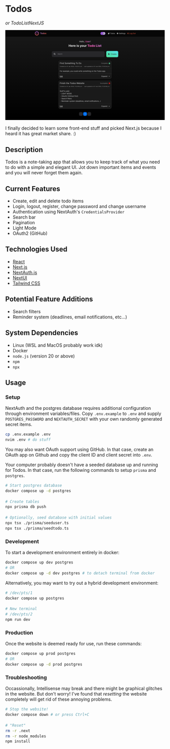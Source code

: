 # Todos
*or TodoListNextJS*

![Screenshot on Desktop](/public/desktop.png)

I finally decided to learn some front-end stuff and picked Next.js because I heard it has great market share. :)

## Description

Todos is a note-taking app that allows you to keep track of what you need to do with a simple and elegant UI. Jot down important items and events and you will never forget them again.

## Current Features

 - Create, edit and delete todo items
 - Login, logout, register, change password and change username
 - Authentication using NextAuth's `CredentialsProvider`
 - Search bar
 - Pagination
 - Light Mode
 - OAuth2 (GitHub)

## Technologies Used

 - [React](https://react.dev)
 - [Next.js](https://nextjs.org)
 - [NextAuth.js](https://next-auth.js.org)
 - [NextUI](https://nextui.org)
 - [Tailwind CSS](https://tailwindcss.com)

## Potential Feature Additions

 - Search filters
 - Reminder system (deadlines, email notifications, etc...)

## System Dependencies

 - Linux (WSL and MacOS probably work idk)
 - Docker
 - `node.js` (version 20 or above)
 - `npm`
 - `npx`

## Usage

### Setup

NextAuth and the postgres database requires additional configuration through environment variables/files. Copy `.env.example` to `.env` and supply `POSTGRES_PASSWORD` and `NEXTAUTH_SECRET` with your own randomly generated secret items.

```bash
cp .env.example .env
nvim .env # do stuff
```

You may also want OAuth support using GitHub. In that case, create an OAuth app on Github and copy the client ID and client secret into `.env`.

Your computer probably doesn't have a seeded database up and running for Todos. In that case, run the following commands to setup `prisma` and `postgres`.

```bash
# Start postgres database
docker compose up -d postgres

# Create tables
npx prisma db push

# Optionally, seed database with initial values
npx tsx ./prisma/seeduser.ts
npx tsx ./prisma/seedtodo.ts
```

### Development

To start a development environment entirely in docker:

```bash
docker compose up dev postgres
# OR
docker compose up -d dev postgres # to detach terminal from docker
```

Alternatively, you may want to try out a hybrid development environment:

```bash
# /dev/pts/1
docker compose up postgres

# New terminal
# /dev/pts/2
npm run dev
```

### Production

Once the website is deemed ready for use, run these commands:

```bash
docker compose up prod postgres
# OR
docker compose up -d prod postgres
```

### Troubleshooting

Occassionally, Intellisense may break and there might be graphical glitches in the website. But don't worry! I've found that *resetting* the website completely will get rid of these annoying problems.

```bash
# Stop the website!
docker compose down # or press Ctrl+C

# "Reset"
rm -r .next
rm -r node_modules
npm install
```